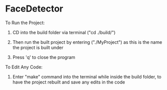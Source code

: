 # FaceDetector
To Run the Project:

1. CD into the build folder via terminal ("cd ./build/")

2. Then run the built project by entering ("./MyProject") as this is the name the project is built under

3. Press 'q' to close the program


To Edit Any Code:

1. Enter "make" command into the terminal while inside the build folder, to have the project rebuilt and save any edits in the code
